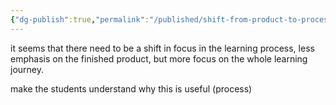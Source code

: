 ```yaml
---
{"dg-publish":true,"permalink":"/published/shift-from-product-to-process/"}
---
```


it seems that there need to be a shift in focus in the learning process, less emphasis on the finished product, but more focus on the whole learning journey.

make the students understand why this is useful (process)